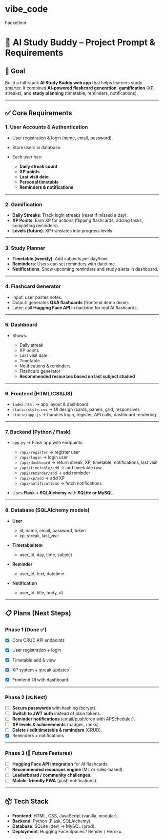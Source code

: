 # vibe_code
hackethon
# 📘 AI Study Buddy – Project Prompt & Requirements

## 🎯 Goal

Build a full-stack **AI Study Buddy web app** that helps learners study smarter.
It combines **AI-powered flashcard generation**, **gamification** (XP, streaks), and **study planning** (timetable, reminders, notifications).

---

## ✅ Core Requirements

### 1. **User Accounts & Authentication**

* User registration & login (name, email, password).
* Store users in database.
* Each user has:

  * **Daily streak count**
  * **XP points**
  * **Last visit date**
  * **Personal timetable**
  * **Reminders & notifications**

---

### 2. **Gamification**

* **Daily Streaks**: Track login streaks (reset if missed a day).
* **XP Points**: Earn XP for actions (flipping flashcards, adding tasks, completing reminders).
* **Levels (future)**: XP translates into progress levels.

---

### 3. **Study Planner**

* **Timetable (weekly)**: Add subjects per day/time.
* **Reminders**: Users can set reminders with datetime.
* **Notifications**: Show upcoming reminders and study alerts in dashboard.

---

### 4. **Flashcard Generator**

* Input: user pastes notes.
* Output: generates **Q\&A flashcards** (frontend demo done).
* Later: call **Hugging Face API** in backend for real AI flashcards.

---

### 5. **Dashboard**

* Shows:

  * Daily streak
  * XP points
  * Last visit date
  * Timetable
  * Notifications & reminders
  * Flashcard generator
  * **Recommended resources based on last subject studied**

---

### 6. **Frontend (HTML/CSS/JS)**

* `index.html` → app layout & dashboard.
* `static/style.css` → UI design (cards, panels, grid, responsive).
* `static/app.js` → handles login, register, API calls, dashboard rendering.

---

### 7. **Backend (Python / Flask)**

* `app.py` → Flask app with endpoints:

  * `/api/register` → register user
  * `/api/login` → login user
  * `/api/dashboard` → return streak, XP, timetable, notifications, last visit
  * `/api/timetable/add` → add timetable row
  * `/api/reminder/add` → add reminder
  * `/api/xp/add` → add XP
  * `/api/notifications` → fetch notifications
* Uses **Flask + SQLAlchemy** with **SQLite or MySQL**.

---

### 8. **Database (SQLAlchemy models)**

* **User**

  * id, name, email, password, token
  * xp, streak, last\_visit
* **TimetableItem**

  * user\_id, day, time, subject
* **Reminder**

  * user\_id, text, datetime
* **Notification**

  * user\_id, title, body, dt

---

## 📋 Plans (Next Steps)

### Phase 1 (Done ✅)

* [x] Core CRUD API endpoints
* [x] User registration + login
* [x] Timetable add & view

* [x] XP system + streak updates
* [x] Frontend UI with dashboard

---

### Phase 2 (🔜 Next)

* [ ] **Secure passwords** with hashing (bcrypt).
* [ ] **Switch to JWT auth** instead of plain tokens.
* [ ] **Reminder notifications** (email/push/cron with APScheduler).
* [ ] **XP levels & achievements** (badges, ranks).
* [ ] **Delete / edit timetable & reminders** (CRUD).
* [x] Reminders + notifications

---

### Phase 3 (🚀 Future Features)

* [ ] **Hugging Face API integration** for AI flashcards.
* [ ] **Recommended resources engine** (ML or rules-based).
* [ ] **Leaderboard / community challenges**.
* [ ] **Mobile-friendly PWA** (push notifications).

---

## 📦 Tech Stack

* **Frontend**: HTML, CSS, JavaScript (vanilla, modular).
* **Backend**: Python (Flask, SQLAlchemy).
* **Database**: SQLite (dev) → MySQL (prod).
* **Deployment**: Hugging Face Spaces / Render / Heroku.
